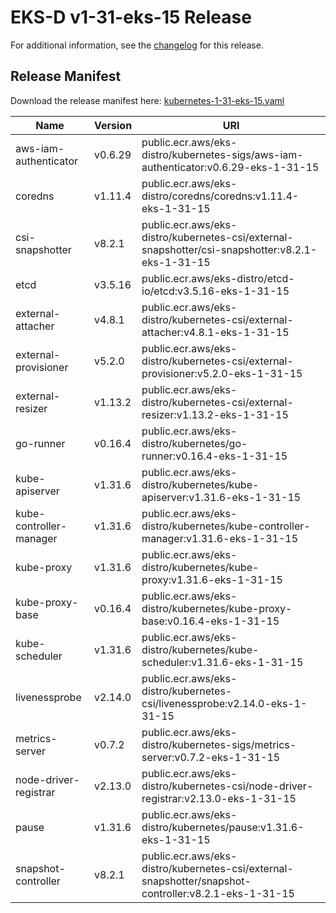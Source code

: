 # EKS-D v1-31-eks-15 Release

For additional information, see the [changelog](CHANGELOG-v1-31-eks-15.md) for this release.

## Release Manifest

Download the release manifest here: [kubernetes-1-31-eks-15.yaml](https://distro.eks.amazonaws.com/kubernetes-1-31/kubernetes-1-31-eks-15.yaml)

| Name | Version | URI |
|------|---------|-----|
| aws-iam-authenticator | v0.6.29 | public.ecr.aws/eks-distro/kubernetes-sigs/aws-iam-authenticator:v0.6.29-eks-1-31-15 |
| coredns | v1.11.4 | public.ecr.aws/eks-distro/coredns/coredns:v1.11.4-eks-1-31-15 |
| csi-snapshotter | v8.2.1 | public.ecr.aws/eks-distro/kubernetes-csi/external-snapshotter/csi-snapshotter:v8.2.1-eks-1-31-15 |
| etcd | v3.5.16 | public.ecr.aws/eks-distro/etcd-io/etcd:v3.5.16-eks-1-31-15 |
| external-attacher | v4.8.1 | public.ecr.aws/eks-distro/kubernetes-csi/external-attacher:v4.8.1-eks-1-31-15 |
| external-provisioner | v5.2.0 | public.ecr.aws/eks-distro/kubernetes-csi/external-provisioner:v5.2.0-eks-1-31-15 |
| external-resizer | v1.13.2 | public.ecr.aws/eks-distro/kubernetes-csi/external-resizer:v1.13.2-eks-1-31-15 |
| go-runner | v0.16.4 | public.ecr.aws/eks-distro/kubernetes/go-runner:v0.16.4-eks-1-31-15 |
| kube-apiserver | v1.31.6 | public.ecr.aws/eks-distro/kubernetes/kube-apiserver:v1.31.6-eks-1-31-15 |
| kube-controller-manager | v1.31.6 | public.ecr.aws/eks-distro/kubernetes/kube-controller-manager:v1.31.6-eks-1-31-15 |
| kube-proxy | v1.31.6 | public.ecr.aws/eks-distro/kubernetes/kube-proxy:v1.31.6-eks-1-31-15 |
| kube-proxy-base | v0.16.4 | public.ecr.aws/eks-distro/kubernetes/kube-proxy-base:v0.16.4-eks-1-31-15 |
| kube-scheduler | v1.31.6 | public.ecr.aws/eks-distro/kubernetes/kube-scheduler:v1.31.6-eks-1-31-15 |
| livenessprobe | v2.14.0 | public.ecr.aws/eks-distro/kubernetes-csi/livenessprobe:v2.14.0-eks-1-31-15 |
| metrics-server | v0.7.2 | public.ecr.aws/eks-distro/kubernetes-sigs/metrics-server:v0.7.2-eks-1-31-15 |
| node-driver-registrar | v2.13.0 | public.ecr.aws/eks-distro/kubernetes-csi/node-driver-registrar:v2.13.0-eks-1-31-15 |
| pause | v1.31.6 | public.ecr.aws/eks-distro/kubernetes/pause:v1.31.6-eks-1-31-15 |
| snapshot-controller | v8.2.1 | public.ecr.aws/eks-distro/kubernetes-csi/external-snapshotter/snapshot-controller:v8.2.1-eks-1-31-15 |
